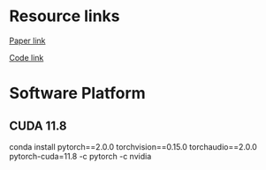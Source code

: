 # Resource links
[Paper link](https://arxiv.org/pdf/2006.10726)

[Code link](https://github.com/DequanWang/tent)

# Software Platform
## CUDA 11.8
conda install pytorch==2.0.0 torchvision==0.15.0 torchaudio==2.0.0 pytorch-cuda=11.8 -c pytorch -c nvidia
